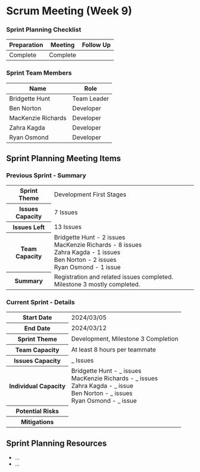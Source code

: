 # Scrum Meeting (Week 9)

### Sprint Planning Checklist
| Preparation | Meeting | Follow Up |
| --- | --- | --- |
| Complete | Complete | | 

### Sprint Team Members
| Name               | Role        |
|--------------------|-------------|
| Bridgette Hunt     | Team Leader |
| Ben Norton         | Developer   |
| MacKenzie Richards | Developer   |
| Zahra Kagda        | Developer   |
| Ryan Osmond        | Developer   |

## Sprint Planning Meeting Items

### Previous Sprint - Summary
<table>
  <tr>
    <th>Sprint Theme</th>
    <td>Development First Stages</td>
  </tr>
  <tr>
    <th>Issues Capacity</th>
    <td>7 Issues</td>
  </tr>
  <tr>
    <th>Issues Left</th>
    <td>13 Issues</td>
  </tr>
  <tr>
    <th>Team Capacity</th>
    <td>
      Bridgette Hunt - 2 issues<br>
      MacKenzie Richards - 8 issues<br>
      Zahra Kagda - 1 issues<br>
      Ben Norton - 2 issues<br>
      Ryan Osmond - 1 issue
    </td>
  </tr>
  <tr>
    <th>Summary</th>
    <td>Registration and related issues completed. Milestone 3 mostly completed.</td>
  </tr>
</table>

### Current Sprint - Details
<table>
  <tr>
    <th>Start Date</th>
    <td>2024/03/05</td>
  </tr>
  <tr>
    <th>End Date</th>
    <td>2024/03/12</td>
  </tr>
  <tr>
    <th>Sprint Theme</th>
    <td>Development, Milestone 3 Completion</td>
  </tr>
  <tr>
    <th>Team Capacity</th>
    <td>At least 8 hours per teammate</td>
  </tr>
  <tr>
    <th>Issues Capacity</th>
    <td>_ Issues</td>
  </tr>
  <tr>
    <th>Individual Capacity</th>
    <td>
      Bridgette Hunt - _ issues<br>
      MacKenzie Richards - _ issues<br>
      Zahra Kagda - _ issue<br>
      Ben Norton - _ issues<br>
      Ryan Osmond - _ issue
    </td>
  </tr>
  <tr>
    <th>Potential Risks</th>
    <td></td>
  </tr>
  <tr>
    <th>Mitigations</th>
    <td></td>
  </tr>
</table>

## Sprint Planning Resources
- ...
- ...
